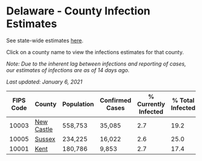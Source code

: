 # Delaware - County Infection Estimates

See state-wide estimates [here](/infections/us-de).

Click on a county name to view the infections estimates for that county.

*Note: Due to the inherent lag between infections and reporting of cases, our estimates of infections are as of 14 days ago.*

*Last updated: January 6, 2021*

|   FIPS Code |                   County |   Population |   Confirmed Cases |   % Currently Infected |   % Total Infected |
|-------------|--------------------------|--------------|-------------------|------------------------|--------------------|
|       10003 | [New Castle](new-castle) |      558,753 |            35,085 |                    2.7 |               19.2 |
|       10005 |         [Sussex](sussex) |      234,225 |            16,022 |                    2.6 |               25.0 |
|       10001 |             [Kent](kent) |      180,786 |             9,853 |                    2.7 |               17.4 |